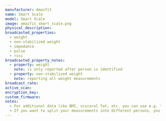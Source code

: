 ```yaml
---
manufacturer: Amazfit
name: Smart Scale
model: Smart Scale
image: amazfit_smart_scale.png
physical_description:
broadcasted_properties:
  - weight
  - non-stabilized weight
  - impedance
  - pulse
  - rssi
broadcasted_property_notes:
  - property: weight
    note: is only reported after person is identified
  - property: non-stabilized weight
    note: reporting all weight measurements
broadcast_rate:
active_scan:
encryption_key:
custom_firmware:
notes:
  - For additional data like BMI, viscaral fat, etc. you can use e.g. the [bodymiscale](https://github.com/dckiller51/bodymiscale) custom integration.
  - If you want to split your measurements into different persons, you can use [this template sensor](https://community.home-assistant.io/t/integrating-xiaomi-mi-scale/9972/533)
---
```


